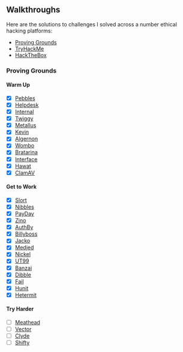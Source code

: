 ## Walkthroughs
Here are the solutions to challenges I solved across a number ethical hacking platforms:
* [Proving Grounds](#proving-grounds)
* [TryHackMe](#tryhackme)
* [HackTheBox](#hackthebox)

### Proving Grounds
#### Warm Up
* [x] [Pebbles](/walkthroughs/pg/pebbles/)
* [x] [Helpdesk](/walkthroughs/pg/helpdesk)
* [x] [Internal](/walkthroughs/pg/internal)
* [x] [Twiggy](/walkthroughs/pg/twiggy/)
* [x] [Metallus](/walkthroughs/pg/metallus/)
* [x] [Kevin](/walkthroughs/pg/kevin/)
* [x] [Algernon](/walkthroughs/pg/algernon/)
* [x] [Wombo](/walkthroughs/pg/wombo/)
* [x] [Bratarina](/walkthroughs/pg/bratarina/)
* [x] [Interface](/walkthroughs/pg/interface/)
* [x] [Hawat](/walkthroughs/pg/hawat/)
* [x] [ClamAV](/walkthroughs/pg/clamav/)

#### Get to Work
* [x] [Slort](/walkthroughs/pg/slort/)
* [x] [Nibbles](/walkthroughs/pg/nibbles/)
* [x] [PayDay](/walkthroughs/pg/payday/)
* [x] [Zino](/walkthroughs/pg/zino/)
* [x] [AuthBy](/walkthroughs/pg/authby/)
* [x] [Billyboss](/walkthroughs/pg/billyboss)
* [x] [Jacko](/walkthroughs/pg/jacko/)
* [x] [Medjed](/walkthroughspg/medjed/)
* [x] [Nickel](/walkthroughs/pg/nickel/)
* [x] [UT99](/walkthroughs/pg/ut99/)
* [x] [Banzai](/walkthroughs/pg/banzai/)
* [x] [Dibble](/walkthroughs/pg/dibble)
* [x] [Fail](/walkthroughs/pg/fail/)
* [x] [Hunit](/walkthroughs/pg/hunit/)
* [x] [Hetermit](/walkthroughs/pg/hetermit/)

#### Try Harder
* [ ] [Meathead](/walkthroughs/pg/meathead/)
* [ ] [Vector](/walkthroughs/pg/vector/)
* [ ] [Clyde](/walkthroughs/pg/clyde/)
* [ ] [Shifty](/walkthroughs/pg/shifty/)
